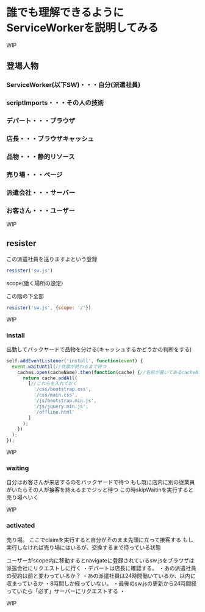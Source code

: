 # 誰でも理解できるようにServiceWorkerを説明してみる

WIP

## 登場人物
### ServiceWorker(以下SW)・・・自分(派遣社員)
### scriptImports・・・その人の技術
### デパート・・・ブラウザ
### 店長・・・ブラウザキャッシュ
### 品物・・・静的リソース
### 売り場・・・ページ
### 派遣会社・・・サーバー
### お客さん・・・ユーザー

WIP

## resister

この派遣社員を送りますよという登録

```js
resister('sw.js')
```

scope(働く場所の設定)


この階の下全部

```js
resister('sw.js', {scope: '/'})
```

WIP

### install

出勤してバックヤードで品物を分ける(キャッシュするかどうかの判断をする)


```js
self.addEventListener('install', function(event) {
  event.waitUntil(//作業が終わるまで待つ
    caches.open(cacheName).then(function(cache) {//名前が書いてあるcacheNameという箱に入れる用意
      return cache.addAll(
        [//これらを入れておく
          '/css/bootstrap.css',
          '/css/main.css',
          '/js/bootstrap.min.js',
          '/js/jquery.min.js',
          '/offline.html'
        ]
      );
    })
  );
});

```

WIP

### waiting

自分はお客さんが来店するのをバックヤードで待つ
もし既に店内に別の従業員がいたらその人が接客を終えるまでジッと待つ
この時skipWaitinを実行すると売り場へいく


WIP

### activated
売り場。
ここでclaimを実行すると自分がそのまま先頭に立って接客する
もし実行しなければ売り場にはいるが、交換するまで待っている状態


ユーザーがscope内に移動するとnavigateに登録されているsw.jsをブラウザは派遣会社にリクエストしに行く
・デパートは店長に確認する。
・あの派遣社員の契約は前と変わっているか？
・あの派遣社員は24時間働いているか、以内に収まっているか
・8時間しか経っていない。
・最後のsw.jsの更新から24時間経っていたら「必ず」サーバーにリクエストする
・




WIP



